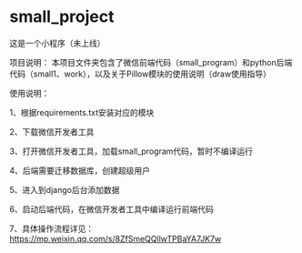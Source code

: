 # small_project
这是一个小程序（未上线）

项目说明：
  本项目文件夹包含了微信前端代码（small_program）和python后端代码（small1、work），以及关于Pillow模块的使用说明（draw使用指导）

使用说明：

  1、根据requirements.txt安装对应的模块
  
  2、下载微信开发者工具
  
  3、打开微信开发者工具，加载small_program代码，暂时不编译运行
  
  4、后端需要迁移数据库，创建超级用户
  
  5、进入到django后台添加数据
  
  6、启动后端代码，在微信开发者工具中编译运行前端代码
  
  7、具体操作流程详见：https://mp.weixin.qq.com/s/8ZfSmeQQllwTPBaYA7JK7w
